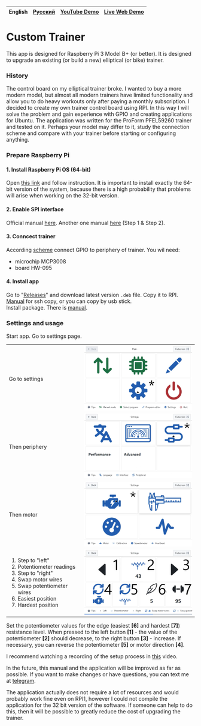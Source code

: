 | English | [Русский](README.ru.md) | [YouTube Demo](https://www.youtube.com/watch?v=wF2pY8McmVg) | [Live Web Demo](https://custom-trainer.onrender.com) |
| ------- | ----------------------- | ----------------------------------------------------------- | ---------------------------------------------------- |

# Custom Trainer

This app is designed for Raspberry Pi 3 Model B+ (or better). It is designed to upgrade an existing (or build a new) elliptical (or bike) trainer.

### History

The control board on my elliptical trainer broke. I wanted to buy a more modern model, but almost all modern trainers have limited functionality and allow you to do heavy workouts only after paying a monthly subscription. I decided to create my own trainer control board using RPI. In this way I will solve the problem and gain experience with GPIO and creating applications for Ubuntu.
The application was written for the ProForm PFEL59260 trainer and tested on it. Perhaps your model may differ to it, study the connection scheme and compare with your trainer before starting or configuring anything.

### Prepare Raspberry Pi

#### 1. Install Raspberry Pi OS (64-bit)

Open [this link](https://www.raspberrypi.com/software/operating-systems/#raspberry-pi-os-64-bit "Raspberry Pi OS (64-bit)") and follow instruction. It is important to install exactly the 64-bit version of the system, because there is a high probability that problems will arise when working on the 32-bit version.

#### 2. Enable SPI interface

Official manual [here](https://www.raspberrypi.com/documentation/computers/raspberry-pi.html#driver). Another one manual [here](https://www.raspberrypi-spy.co.uk/2014/08/enabling-the-spi-interface-on-the-raspberry-pi/) (Step 1 & Step 2).

#### 3. Conncect trainer

According [scheme](other/scheme.png) connect GPIO to periphery of trainer. You wil need:

- microchip MCP3008
- board HW-095

#### 4. Install app

Go to "[Releases](https://github.com/modox94/Custom-Trainer/releases)" and download latest version `.deb` file. Copy it to RPI. [Manual](https://www.freecodecamp.org/news/scp-linux-command-example-how-to-ssh-file-transfer-from-remote-to-local/) for ssh copy, or you can copy by usb stick.  
Install package. There is [manual](https://help.ubuntu.com/kubuntu/desktopguide/C/manual-install.html).

### Settings and usage

Start app.
Go to settings page.

<table>
  <tr>
    <td width="40%"> Go to settings </td>
    <td width="60%">
      <a href="other/documentation/Main.png" target="_blank">
        <img src="other/documentation/Main.png" />
      </a>
    </td>
  </tr>
  <tr>
    <td width="40%"> Then periphery </td>
    <td width="60%">
      <a href="other/documentation/Main-Settings.png" target="_blank">
        <img src="other/documentation/Main-Settings.png" />
      </a>
    </td>
  </tr>
  <tr>
    <td width="40%"> Then motor </td>
    <td width="60%">
      <a href="other/documentation/Main-Settings-Peripheral.png" target="_blank">
        <img src="other/documentation/Main-Settings-Peripheral.png" />
      </a>
    </td>
  </tr>
  <tr>
    <td width="40%">
      <ol>
        <li>Step to "left"</li>
        <li>Potentiometer readings</li>
        <li>Step to "right"</li>
        <li>Swap motor wires</li>
        <li>Swap potentiometer wires</li>
        <li>Easiest position</li>
        <li>Hardest position</li>
      </ol>
    </td>
    <td width="60%">
      <a href="other/documentation/Main-Settings-Peripheral-Motor.png" target="_blank">
        <img src="other/documentation/Main-Settings-Peripheral-Motor.png" />
      </a>
    </td>
  </tr>
</table>

Set the potentiometer values for the edge (easiest **[6]** and hardest **[7]**) resistance level. When pressed to the left button **[1]** - the value of the potentiometer **[2]** should decrease, to the right button **[3]** - increase. If necessary, you can reverse the potentiometer **[5]** or motor direction **[4]**.

I recommend watching a recording of the setup process in [this](https://www.youtube.com/watch?v=wF2pY8McmVg) video.

In the future, this manual and the application will be improved as far as possible. If you want to make changes or have questions, you can text me at [telegram](https://t.me/crazynike94).

The application actually does not require a lot of resources and would probably work fine even on RPI1, however I could not compile the application for the 32 bit version of the software. If someone can help to do this, then it will be possible to greatly reduce the cost of upgrading the trainer.
